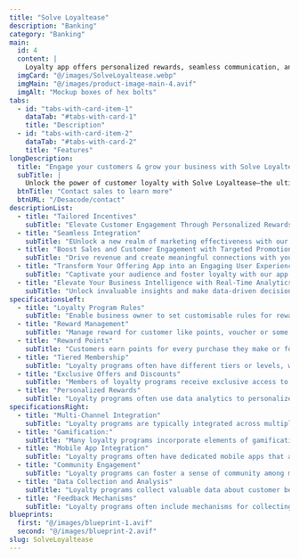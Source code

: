 ```yaml
---
title: "Solve Loyaltease"
description: "Banking"
category: "Banking"
main:
  id: 4
  content: |
    Loyalty app offers personalized rewards, seamless communication, and insightful analytics to help businesses build lasting relationships with customers and maximize profits. With tailored incentives, seamless integration, targeted promotions, and real-time analytics.
  imgCard: "@/images/SolveLoyaltease.webp"
  imgMain: "@/images/product-image-main-4.avif"
  imgAlt: "Mockup boxes of hex bolts"
tabs:
  - id: "tabs-with-card-item-1"
    dataTab: "#tabs-with-card-1"
    title: "Description"
  - id: "tabs-with-card-item-2"
    dataTab: "#tabs-with-card-2"
    title: "Features"
longDescription:
  title: "Engage your customers & grow your business with Solve Loyaltease"
  subTitle: |
    Unlock the power of customer loyalty with Solve Loyaltease—the ultimate solution for businesses seeking to enhance customer engagement and drive repeat purchases. Our cutting-edge loyalty app solutions are tailored to meet the unique needs of your business, helping you build lasting relationships with your customers and maximize your bottom line.
  btnTitle: "Contact sales to learn more"
  btnURL: "/Desacode/contact"
descriptionList:
  - title: "Tailored Incentives"
    subTitle: "Elevate Customer Engagement Through Personalized Rewards At Loyaltease, we understand that one size does not fit all when it comes to incentivizing customer loyalty. That's why we offer Tailored Incentives, a sophisticated approach to reward programs that allows you to craft personalized rewards uniquely suited to each individual customer. With Tailored Incentives, you have the power to analyze customer behavior, preferences, and purchase history to create rewards that resonate on a personal level. Whether it's a special discount on their favorite product, a freebie they've had their eye on, or an exclusive invitation to a VIP event, you can ensure that every reward feels meaningful and relevant to the recipient."
  - title: "Seamless Integration"
    subTitle: "EUnlock a new realm of marketing effectiveness with our revolutionary Seamless Integration Marketing approach. Seamlessly blending promotional messages and loyalty rewards within our innovative app interface, we redefine how businesses engage with their audiences. Our offering applications integrate seamlessly with your existing systems and workflows, ensuring a smooth transition and minimal disruption to your operations"
  - title: "Boost Sales and Customer Engagement with Targeted Promotions in Your Offering App"
    subTitle: "Drive revenue and create meaningful connections with your customers through our powerful Targeted Promotions feature. Our offering app empowers you to deliver personalized discounts, rewards, and incentives directly to your customers' fingertips, ensuring every interaction is tailored to their unique preferences and behaviors."
  - title: "Transform Your Offering App into an Engaging User Experience Hub!"
    subTitle: "Captivate your audience and foster loyalty with our app's immersive and intuitive user experience. From seamless navigation to interactive features, we've designed every aspect to delight your customers and keep them coming back for more."
  - title: "Elevate Your Business Intelligence with Real-Time Analytics"
    subTitle: "Unlock invaluable insights and make data-driven decisions with our app's powerful real-time analytics feature. From monitoring performance to understanding customer behavior, our advanced analytics tools provide you with the information you need to optimize your offerings and drive growth."
specificationsLeft:
  - title: "Loyalty Program Rules"
    subTitle: "Enable business owner to set customisable rules for reward with wide range parameters."
  - title: "Reward Management"
    subTitle: "Manage reward for customer like points, voucher or some products."
  - title: "Reward Points"
    subTitle: "Customers earn points for every purchase they make or for engaging with the brand in other ways, such as participating in surveys or referring friends."
  - title: "Tiered Membership"
    subTitle: "Loyalty programs often have different tiers or levels, with increasingly valuable rewards or benefits as customers move up through the tiers. This tiered structure provides an incentive for customers to spend more to reach higher levels."
  - title: "Exclusive Offers and Discounts"
    subTitle: "Members of loyalty programs receive exclusive access to special offers, discounts, or promotions not available to non-members. These perks can include birthday rewards, early access to sales, or members-only events."
  - title: "Personalized Rewards"
    subTitle: "Loyalty programs often use data analytics to personalize rewards based on individual customer preferences, purchase history, or demographics. Personalization enhances the customer experience and increases the relevance of rewards, making them more enticing."
specificationsRight:
  - title: "Multi-Channel Integration"
    subTitle: "Loyalty programs are typically integrated across multiple channels, including in-store, online and mobile platforms. This ensures a seamless experience for customers regardless of how they interact with the brand."
  - title: "Gamification:"
    subTitle: "Many loyalty programs incorporate elements of gamification to make the experience more engaging and fun for customers. This may include challenges, badges, or progress bars that encourage continued participation and spending."
  - title: "Mobile App Integration"
    subTitle: "Loyalty programs often have dedicated mobile apps that allow customers to track their rewards, access exclusive offers and make purchases conveniently from their smartphones. Mobile apps also enable push notifications and location-based offers to further engage customers."
  - title: "Community Engagement"
    subTitle: "Loyalty programs can foster a sense of community among members by providing forums, social media groups, or other platforms where customers can interact with each other and with the brand."
  - title: "Data Collection and Analysis"
    subTitle: "Loyalty programs collect valuable data about customer behavior and preferences, which businesses can analyze to gain insights into consumer trends, improve marketing strategies, and enhance the overall customer experience."
  - title: "Feedback Mechanisms"
    subTitle: "Loyalty programs often include mechanisms for collecting feedback from members, such as surveys or review requests. This feedback helps businesses understand customer satisfaction levels and identify areas for improvement."
blueprints:
  first: "@/images/blueprint-1.avif"
  second: "@/images/blueprint-2.avif"
slug: SolveLoyaltease    
---
```

